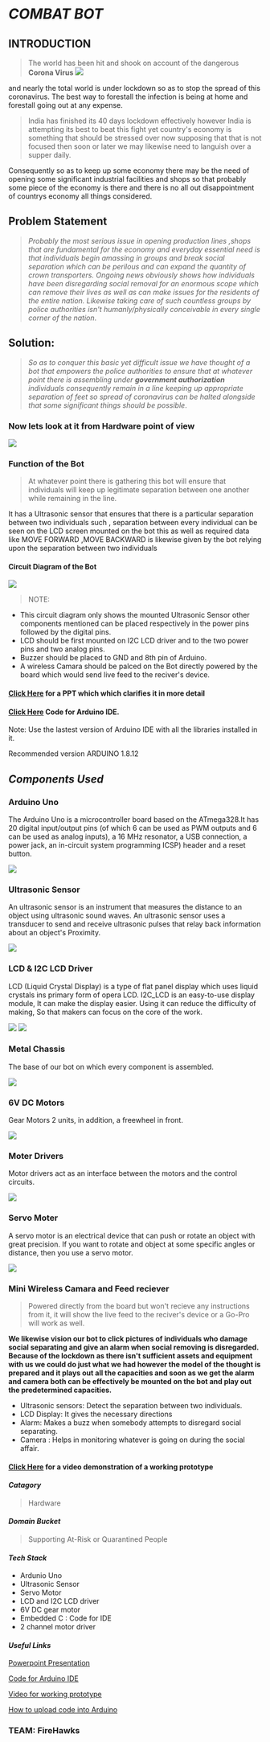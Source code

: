 # _COMBAT BOT_
## INTRODUCTION
> The world has been hit and shook on account of the dangerous **Corona Virus**
![](https://github.com/Harshad141/AMI-hacks/blob/master/Components/virus.jpg)


and nearly the total world is under lockdown so as to stop the spread of this
coronavirus. The best way to forestall the infection is being at home and
forestall going out at any expense.
> India has finished its 40 days lockdown effectively however India is
attempting its best to beat this fight yet country's economy is something that
should be stressed over now supposing that that is not focused then soon
or later we may likewise need to languish over a supper daily.


Consequently so as to keep up some economy there may be the need of
opening some significant industrial facilities and shops so that probably
some piece of the economy is there and there is no all out disappointment
of countrys economy all things considered.
## Problem Statement
> *Probably the most serious issue in opening production lines ,shops that are
fundamental for the economy and everyday essential need is that
individuals begin amassing in groups and break social separation which
can be perilous and can expand the quantity of crown transporters.
Ongoing news obviously shows how individuals have been disregarding
social removal for an enormous scope which can remove their lives as well
as can make issues for the residents of the entire nation. Likewise taking
care of such countless groups by police authorities isn't humanly/physically
conceivable in every single corner of the nation*.
## Solution:
> *So as to conquer this basic yet difficult issue we have thought of a bot that
empowers the police authorities to ensure that at whatever point there is
assembling under **government authorization** individuals consequently remain 
in a line keeping up appropriate separation of feet so spread of
coronavirus can be halted alongside that some significant things should be
possible*.

### Now lets look at it from Hardware point of view
![](https://github.com/Harshad141/PATH-FINDER/blob/master/components/pathfinder.jpg)
### Function of the Bot
> At whatever point there is gathering this bot will ensure that individuals will
keep up legitimate separation between one another while remaining in the
line.


It has a Ultrasonic sensor that ensures that there is a particular separation
between two individuals such , separation between every individual can be
seen on the LCD screen mounted on the bot this as well as required data
like MOVE FORWARD ,MOVE BACKWARD is likewise given by the bot
relying upon the separation between two individuals
#### Circuit Diagram of the Bot
![](https://github.com/Harshad141/PATH-FINDER/blob/master/Capture.PNG)
>NOTE: 
- This circuit diagram only shows the mounted Ultrasonic Sensor other components mentioned can be placed respectively in the power
pins followed by the digital pins.
- LCD should be first mounted on I2C LCD driver and to the two power pins and two analog pins.
- Buzzer should be placed to GND and 8th pin of Arduino.
- A wireless Camara should be palced on the Bot directly powered by the board which would send live feed to the reciver's device.


#### [Click Here](https://docs.google.com/presentation/d/1Lg7Z7ok-MSCYx5nri9N9qs3nQ-s_bVMJNmFS2aFdbwE/edit#slide=id.p) for a PPT which which clarifies it in more detail


#### [Click Here](https://github.com/Harshad141/AMI-hacks/blob/master/Code%20for%20IDE.c) Code for Arduino IDE.

Note: Use the lastest version of Arduino IDE with all the libraries installed in it. 

Recommended version ARDUINO 1.8.12


## *Components Used*
### Arduino Uno
The Arduino Uno is a microcontroller board based on the ATmega328.It has 20 digital input/output pins (of which 6 can be used as PWM outputs and 6 can be used as analog inputs), a 16 MHz resonator, a USB connection, a power jack, an in-circuit system programming ICSP) header and a reset button.


![](https://github.com/Harshad141/PATH-FINDER/blob/master/components/download.jpg)


### Ultrasonic Sensor
An ultrasonic sensor is an instrument that measures the distance to an object using ultrasonic sound waves. An ultrasonic sensor uses a transducer to send and receive ultrasonic pulses that relay back information about an object's Proximity.


![](https://github.com/Harshad141/PATH-FINDER/blob/master/components/ultrasonic.jpg)


### LCD & I2C LCD Driver 
LCD (Liquid Crystal Display) is a type of flat panel display which uses liquid crystals ins primary form of opera LCD. I2C_LCD is an easy-to-use display module, It can make the display easier. Using it can reduce the difficulty of making, So that makers can focus on the core of the work.


![](https://github.com/Harshad141/PATH-FINDER/blob/master/components/lcd.jpg)
![](https://github.com/Harshad141/PATH-FINDER/blob/master/components/i2c.jpg)


### Metal Chassis
The base of our bot on which every component is assembled. 

![](https://github.com/Harshad141/AMI-hacks/blob/master/Components/chassis.jpg)


### 6V DC Motors
Gear Motors 2 units, in addition, a freewheel in front.


![](https://github.com/Harshad141/PATH-FINDER/blob/master/components/motor.jpg)


### Moter Drivers
Motor drivers act as an interface between the motors and the control circuits.


![](https://github.com/Harshad141/PATH-FINDER/blob/master/components/moterdriver.jpg)


### Servo Moter
A servo motor is an electrical device that can push or rotate an object with great precision. If you want to rotate and object at some specific angles or distance, then you use a servo motor.


![](https://github.com/Harshad141/PATH-FINDER/blob/master/components/servo.jpg)

### Mini Wireless Camara and Feed reciever
>Powered directly from the board but won't recieve any instructions from it, it will show the live feed to the reciver's device or a Go-Pro will work as well.


**We likewise vision our bot to click pictures of individuals who damage
social separating and give an alarm when social removing is disregarded.
Because of the lockdown as there isn't sufficient assets and equipment with
us we could do just what we had however the model of the thought is
prepared and it plays out all the capacities and soon as we get the alarm
and camera both can be effectively be mounted on the bot and play out the
predetermined capacities.**

- Ultrasonic sensors: Detect the separation between two individuals.
- LCD Display: It gives the necessary directions
- Alarm: Makes a buzz when somebody attempts to disregard social separating.
- Camera : Helps in monitoring whatever is going on during the social affair.

#### [Click Here](https://www.youtube.com/watch?v=J2O-vX-zKc4) for a video demonstration of a working prototype


#### *Catagory*
>Hardware

#### *Domain Bucket*
>Supporting At-Risk or Quarantined People


#### *Tech Stack*
- Ardunio Uno
- Ultrasonic Sensor
- Servo Motor
- LCD and I2C LCD driver
- 6V DC gear motor
- Embedded C : Code for IDE
- 2 channel motor driver

#### *Useful Links*
[Powerpoint Presentation](https://docs.google.com/presentation/d/1Lg7Z7ok-MSCYx5nri9N9qs3nQ-s_bVMJNmFS2aFdbwE/edit#slide=id.g84df18634a_0_293)


[Code for Arduino IDE](https://github.com/Harshad141/AMI-hacks/blob/master/Code%20for%20IDE.c)


[Video for working prototype](https://www.youtube.com/watch?v=J2O-vX-zKc4)


[How to upload code into Arduino](https://www.youtube.com/watch?v=twUteiSGHPs)


### TEAM: FireHawks




